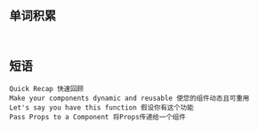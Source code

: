 ## 单词积累
```


```

## 短语

```
Quick Recap 快速回顾
Make your components dynamic and reusable 使您的组件动态且可重用
Let's say you have this function 假设你有这个功能
Pass Props to a Component 将Props传递给一个组件


```

